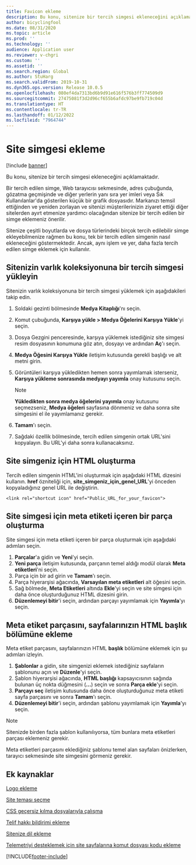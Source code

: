 ```yaml
---
title: Favicon ekleme
description: Bu konu, sitenize bir tercih simgesi ekleneceğini açıklamaktadır.
author: bicyclingfool
ms.date: 08/31/2020
ms.topic: article
ms.prod: ''
ms.technology: ''
audience: Application user
ms.reviewer: v-chgri
ms.custom: ''
ms.assetid: ''
ms.search.region: Global
ms.author: StuHarg
ms.search.validFrom: 2019-10-31
ms.dyn365.ops.version: Release 10.0.5
ms.openlocfilehash: 080ef4da7313bd6b9d91e616f576b3ff774509d9
ms.sourcegitcommit: 27475081f3d2d96cf655b6afdc97be9fb719c04d
ms.translationtype: HT
ms.contentlocale: tr-TR
ms.lasthandoff: 01/12/2022
ms.locfileid: "7964744"
---
```

# <a name="add-a-favicon"></a>Site simgesi ekleme

[!include [banner](includes/banner.md)]

Bu konu, sitenize bir tercih simgesi ekleneceğini açıklamaktadır.

Bir tercih edilen simge, Web tarayıcısı sekmesinde, adres çubuğunda, gözatma geçmişinde ve diğer yerlerin yanı sıra yer imleri veya Sık Kullanılanlar'da gösterilen küçük bir grafik dosyasıdır. Markanızı temsil ettiğinden ve yeniden zorlayan ve sitenizi müşterilerinizin ziyaret ettiği diğer sitelerden ayırt etmenize yardımcı olacağından sitenize bir tercih edilen bir simge eklemeniz önerilir.

Sitenize çeşitli boyutlarda ve dosya türlerindeki birçok tercih edilebilir simge ekleyebilmenize rağmen bu konu, tek bir tercih edilen simgenin nasıl ekleneceğini göstermektedir. Ancak, aynı işlem ve yer, daha fazla tercih edilen simge eklemek için kullanılır.

## <a name="upload-a-favicon-to-your-sites-asset-collection"></a>Sitenizin varlık koleksiyonuna bir tercih simgesi yükleyin

Sitenizin varlık koleksiyonuna bir tercih simgesi yüklemek için aşağıdakileri takip edin.

1. Soldaki gezinti bölmesinde **Medya Kitaplığı**'nı seçin.
1. Komut çubuğunda, **Karşıya yükle \> Medya Öğelerini Karşıya Yükle**'yi seçin.
1. Dosya Gezgini penceresinde, karşıya yüklemek istediğiniz site simgesi resim dosyasının konumuna göz atın, dosyayı ve ardından **Aç**'ı seçin.
1. **Medya Öğesini Karşıya Yükle** iletişim kutusunda gerekli başlığı ve alt metni girin.
1. Görüntüleri karşıya yükledikten hemen sonra yayımlamak isterseniz, **Karşıya yükleme sonrasında medyayı yayımla** onay kutusunu seçin.

    > [!NOTE]
    > **Yükledikten sonra medya öğelerini yayımla** onay kutusunu seçmezseniz, **Medya öğeleri** sayfasına dönmeniz ve daha sonra site simgesini el ile yayımlamanız gerekir.

1. **Tamam**'ı seçin.
1. Sağdaki özellik bölmesinde, tercih edilen simgenin ortak URL'sini kopyalayın. Bu URL'yi daha sonra kullanacaksınız.

## <a name="create-the-html-for-your-favicon"></a>Site simgeniz için HTML oluşturma

Tercih edilen simgenin HTML'ini oluşturmak için aşağıdaki HTML dizesini kullanın. **href** özniteliği için, **site\_simgeniz\_için\_genel\_URL**'yi önceden kopyaladığınız genel URL ile değiştirin.

`<link rel="shortcut icon" href="Public_URL_for_your_favicon">`

## <a name="create-a-fragment-that-contains-a-metatag-for-your-favicon"></a>Site simgesi için meta etiketi içeren bir parça oluşturma

Site simgesi için meta etiketi içeren bir parça oluşturmak için aşağıdaki adımları seçin.

1. **Parçalar**'a gidin ve **Yeni**'yi seçin.
1. **Yeni parça** iletişim kutusunda, parçanın temel aldığı modül olarak **Meta etiketleri**'ni seçin.
1. Parça için bir ad girin ve **Tamam**'ı seçin.
1. Parça hiyerarşisi ağacında, **Varsayılan meta etiketleri** alt öğesini seçin.
1. Sağ bölmede, **Meta Etiketleri** altında **Ekle**'yi seçin ve site simgesi için daha önce oluşturduğunuz HTML dizesini girin. 
1. **Düzenlemeyi bitir**'i seçin, ardından parçayı yayımlamak için **Yayımla**'yı seçin.

## <a name="add-the-metatag-fragment-to-the-html-head-section-of-your-pages"></a>Meta etiket parçasını, sayfalarınızın HTML başlık bölümüne ekleme

Meta etiket parçasını, sayfalarınızın HTML **başlık** bölümüne eklemek için şu adımları izleyin.

1. **Şablonlar** a gidin, site simgenizi eklemek istediğiniz sayfaların şablonunu açın ve **Düzenle**'yi seçin.
1. Şablon hiyerarşisi ağacında, **HTML başlığı** kapsayıcısının sağında bulunan üç nokta düğmesini (**...**) seçin ve sonra **Parça ekle**'yi seçin.
1. **Parçayı seç** iletişim kutusunda daha önce oluşturduğunuz meta etiketi sayfa parçasını ve sonra **Tamam**'ı seçin.
1. **Düzenlemeyi bitir**'i seçin, ardından şablonu yayımlamak için **Yayımla**'yı seçin.

> [!NOTE]
> Sitenizde birden fazla şablon kullanılıyorsa, tüm bunlara meta etiketleri parçası eklemeniz gerekir.

Meta etiketleri parçasını eklediğiniz şablonu temel alan sayfaları önizlerken, tarayıcı sekmesinde site simgesini görmeniz gerekir.

## <a name="additional-resources"></a>Ek kaynaklar

[Logo ekleme](add-logo.md)

[Site teması seçme](select-site-theme.md)

[CSS geçersiz kılma dosyalarıyla çalışma](css-override-files.md)

[Telif hakkı bildirimi ekleme](add-copyright-notice.md)

[Sitenize dil ekleme](add-languages-to-site.md)

[Telemetriyi desteklemek için site sayfalarına komut dosyası kodu ekleme](add-telemetry.md)



[!INCLUDE[footer-include](../includes/footer-banner.md)]

